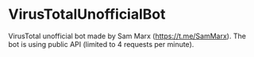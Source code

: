 # VirusTotalUnofficialBot
VirusTotal unofficial bot made by Sam Marx (https://t.me/SamMarx). The bot is using public API (limited to 4 requests per minute).
